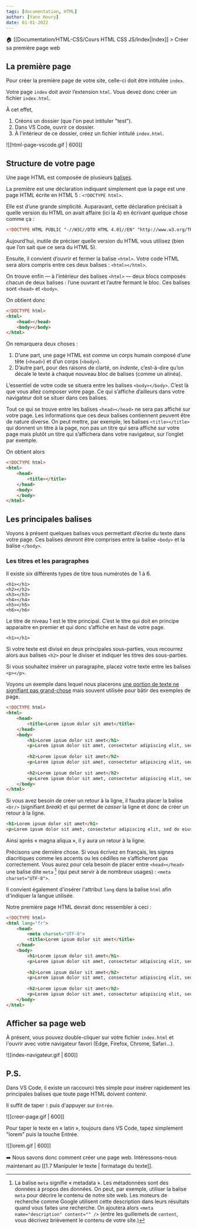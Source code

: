 ```yaml
---
tags: [documentation, HTML]
author: [Yann Houry]
date: 01-01-2022
---
```


🏠 [[Documentation/HTML-CSS/Cours HTML CSS JS/Index|Index]] > Créer sa première page web

## La première page
Pour créer la première page de votre site, celle-ci doit être intitulée `index`.

Votre page `index` doit avoir l’extension `html`. Vous devez donc créer un fichier `index.html`. 

À cet effet,

1. Créons un dossier (que l'on peut intituler "test").
2. Dans VS Code, ouvrir ce dossier.
3. À l'intérieur de ce dossier, créez un fichier intitulé `index.html`. 

![[html-page-vscode.gif | 600]]

## Structure de votre page
Une page HTML est composée de plusieurs [balises](https://developer.mozilla.org/fr/docs/Apprendre/HTML/Balises_HTML).

La première est une déclaration indiquant simplement que la page est une page HTML écrite en HTML 5 : `<!DOCTYPE html>`.

Elle est d’une grande simplicité. Auparavant, cette déclaration précisait à quelle version du HTML on avait affaire (ici la 4) en écrivant quelque chose comme ça :

```html
<!DOCTYPE HTML PUBLIC "-//W3C//DTD HTML 4.01//EN" "http://www.w3.org/TR/html4/strict.dtd">
```

Aujourd’hui, inutile de préciser quelle version du HTML vous utilisez (bien que l’on sait que ce sera du HTML 5).

Ensuite, il convient d’ouvrir et fermer la balise `<html>`. Votre code HTML sera alors compris entre ces deux balises : `<html></html>`.

On trouve enfin — à l’intérieur des balises `<html>` — deux blocs composés chacun de deux balises : l’une ouvrant et l’autre fermant le bloc. Ces balises sont `<head>` et `<body>`.

On obtient donc

```html
<!DOCTYPE html>
<html>
	<head></head>
	<body></body>
</html>
```
		
On remarquera deux choses :

1. D’une part, une page HTML est comme un corps humain composé d’une tête (`<head>`) et d’un corps (`<body>`).
2. D’autre part, pour des raisons de clarté, on *indente*, c’est-à-dire qu’on décale le texte à chaque nouveau bloc de balises (comme un alinéa).

L’essentiel de votre code se situera entre les balises `<body></body>`. C’est là que vous allez composer votre page. Ce qui s’affiche d’ailleurs dans votre navigateur doit se situer dans ces balises.

Tout ce qui se trouve entre les balises `<head></head>` ne sera pas affiché sur votre page. Les informations que ces deux balises contiennent peuvent être de nature diverse. On peut mettre, par exemple, les balises `<title></title>` qui donnent un titre à la page, non pas un titre qui sera affiché sur votre page mais plutôt un titre qui s’affichera dans votre navigateur, sur l’onglet par exemple.

On obtient alors

```html
<!DOCTYPE html>
<html>
	<head>
		<title></title>
	</head>
	<body>
	</body>
</html>
```

## Les principales balises
Voyons à présent quelques balises vous permettant d’écrire du texte dans votre page. Ces balises devront être comprises entre la balise `<body>` et la balise `</body>`.

### Les titres et les paragraphes
Il existe six différents types de titre tous numérotés de 1 à 6.

	<h1></h1>
	<h2></h2>
	<h3></h3>
	<h4></h4>
	<h5></h5>
	<h6></h6>

Le titre de niveau 1 est le titre principal. C’est le titre qui doit en principe apparaitre en premier et qui donc s’affiche en haut de votre page.

	<h1></h1>

Si votre texte est divisé en deux principales sous-parties, vous recourrez alors aux balises `<h2>` pour le diviser et indiquer les titres des sous-parties.

Si vous souhaitez insérer un paragraphe, placez votre texte entre les balises `<p></p>`.

Voyons un exemple dans lequel nous placerons [une portion de texte ne signifiant pas grand-chose](https://www.lipsum.com/) mais souvent utilisée pour bâtir des exemples de page.

```html
<!DOCTYPE html>
<html>
	<head>
		<title>Lorem ipsum dolor sit amet</title>
	</head>
	<body>
		<h1>Lorem ipsum dolor sit amet</h1>
		<p>Lorem ipsum dolor sit amet, consectetur adipiscing elit, sed do eiusmod tempor incididunt ut labore et dolore magna aliqua. Ut enim ad minim veniam, quis nostrud exercitation ullamco laboris nisi ut aliquip ex ea commodo consequat. Duis aute irure dolor in reprehenderit in voluptate velit esse cillum dolore eu fugiat nulla pariatur. Excepteur sint occaecat cupidatat non proident, sunt in culpa qui officia deserunt mollit anim id est laborum.</p>
				
		<h2>Lorem ipsum dolor sit amet</h2>
		<p>Lorem ipsum dolor sit amet, consectetur adipiscing elit, sed do eiusmod tempor incididunt ut labore et dolore magna aliqua. Ut enim ad minim veniam, quis nostrud exercitation ullamco laboris nisi ut aliquip ex ea commodo consequat. Duis aute irure dolor in reprehenderit in voluptate velit esse cillum dolore eu fugiat nulla pariatur. Excepteur sint occaecat cupidatat non proident, sunt in culpa qui officia deserunt mollit anim id est laborum.</p>
				
		<h2>Lorem ipsum dolor sit amet</h2>
		<p>Lorem ipsum dolor sit amet, consectetur adipiscing elit, sed do eiusmod tempor incididunt ut labore et dolore magna aliqua. Ut enim ad minim veniam, quis nostrud exercitation ullamco laboris nisi ut aliquip ex ea commodo consequat. Duis aute irure dolor in reprehenderit in voluptate velit esse cillum dolore eu fugiat nulla pariatur. Excepteur sint occaecat cupidatat non proident, sunt in culpa qui officia deserunt mollit anim id est laborum.</p>
	</body>
</html>
````

Si vous avez besoin de créer un retour à la ligne, il faudra placer la balise `<br/>` (signifiant *break*) et qui permet de *casser* la ligne et donc de créer un retour à la ligne.

```html
<h1>Lorem ipsum dolor sit amet</h1>
<p>Lorem ipsum dolor sit amet, consectetur adipiscing elit, sed do eiusmod tempor incididunt ut labore et dolore magna aliqua.<br /> Ut enim ad minim veniam, quis nostrud exercitation ullamco laboris nisi ut aliquip ex ea commodo consequat. Duis aute irure dolor in reprehenderit in voluptate velit esse cillum dolore eu fugiat nulla pariatur. Excepteur sint occaecat cupidatat non proident, sunt in culpa qui officia deserunt mollit anim id est laborum.</p>
````

Ainsi après « magna aliqua », il y aura un retour à la ligne.

Précisons une dernière chose. Si vous écrivez en français, les signes diacritiques comme les accents ou les cédilles ne s’afficheront pas correctement. Vous aurez pour cela besoin de placer entre `<head></head>` une balise dite `meta` [^1] (qui peut servir à de nombreux usages) : `<meta charset="UTF-8">`.

Il convient également d'insérer l'attribut `lang` dans la balise `html` afin d'indiquer la langue utilisée.

Notre première page HTML devrait donc ressembler à ceci :

```html
<!DOCTYPE html>
<html lang="fr">
	<head>
		<meta charset="UTF-8">
		<title>Lorem ipsum dolor sit amet</title>
	</head>
	<body>
		<h1>Lorem ipsum dolor sit amet</h1>
		<p>Lorem ipsum dolor sit amet, consectetur adipiscing elit, sed do eiusmod tempor incididunt ut labore et dolore magna aliqua. Ut enim ad minim veniam, quis nostrud exercitation ullamco laboris nisi ut aliquip ex ea commodo consequat. Duis aute irure dolor in reprehenderit in voluptate velit esse cillum dolore eu fugiat nulla pariatur. Excepteur sint occaecat cupidatat non proident, sunt in culpa qui officia deserunt mollit anim id est laborum.</p>
				
		<h2>Lorem ipsum dolor sit amet</h2>
		<p>Lorem ipsum dolor sit amet, consectetur adipiscing elit, sed do eiusmod tempor incididunt ut labore et dolore magna aliqua. Ut enim ad minim veniam, quis nostrud exercitation ullamco laboris nisi ut aliquip ex ea commodo consequat. Duis aute irure dolor in reprehenderit in voluptate velit esse cillum dolore eu fugiat nulla pariatur. Excepteur sint occaecat cupidatat non proident, sunt in culpa qui officia deserunt mollit anim id est laborum.</p>
				
		<h2>Lorem ipsum dolor sit amet</h2>
		<p>Lorem ipsum dolor sit amet, consectetur adipiscing elit, sed do eiusmod tempor incididunt ut labore et dolore magna aliqua. Ut enim ad minim veniam, quis nostrud exercitation ullamco laboris nisi ut aliquip ex ea commodo consequat. Duis aute irure dolor in reprehenderit in voluptate velit esse cillum dolore eu fugiat nulla pariatur. Excepteur sint occaecat cupidatat non proident, sunt in culpa qui officia deserunt mollit anim id est laborum.</p>
	</body>
</html>
```

## Afficher sa page web
À présent, vous pouvez double-cliquer sur votre fichier `index.html` et l'ouvrir avec votre navigateur favori (Edge, Firefox, Chrome, Safari...).

![[index-navigateur.gif | 600]]

## P.S.
Dans VS Code, il existe un raccourci très simple pour insérer rapidement les principales balises que toute page HTML doivent contenir.

Il suffit de taper `!` puis d'appuyer sur `Entrée`.

![[creer-page.gif | 600]]

Pour taper le texte en « latin », toujours dans VS Code, tapez simplement "lorem" puis la touche Entrée.

![[lorem.gif | 600]]

➡️ Nous savons donc comment créer une page web. Intéressons-nous maintenant au [[1.7 Manipuler le texte | formatage du texte]].

[^1]: La balise `meta` signifie « metadata ». Les métadonnées sont des données à propos des données. On peut, par exemple, utiliser la balise `meta` pour décrire le contenu de notre site web. Les moteurs de recherche comme Google utilisent cette description dans leurs résultats quand vous faites une recherche. On ajoutera alors `<meta name="description" content="" />` (entre les guillemets de `content`, vous décrivez brièvement le contenu de votre site.)
